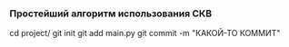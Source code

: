 ### Простейший алгоритм использования СКВ

cd project/
git init
git add main.py
git commit -m "КАКОЙ-ТО КОММИТ"